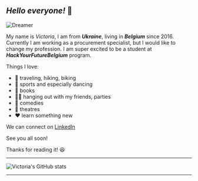 ## *Hello everyone!* :dizzy:

![Dreamer](https://user-images.githubusercontent.com/75366913/106512629-26b15e00-64d2-11eb-9031-b981852bc8e5.pngfile:///Users/victoriayermakova/Downloads/556598_3659840623544_1090715555_n.png)

My name is *Victoria*, I am from **_Ukraine_**, living in **_Belgium_** since 2016.
Currently I am working as a procurement specialist, but I would like to change my profession. I am super excited to be a student at **_HackYourFutureBelgium_** program.

Things I love:
* :muscle: traveling, hiking, biking 
* :dancer: sports and especially dancing
* :book: books
* :ok_woman: hanging out with my friends, parties
* :ghost: comedies
* :tada: theatres
* :heart: learn something new

We can connect on [LinkedIn](https://www.linkedin.com/)

See you all soon!

Thanks for reading it! :laughing:

---
![Victoria's GitHub stats](https://github-readme-stats.vercel.app/api?username=victoriayerm&show_icons=true&theme=vue-dark)


---
